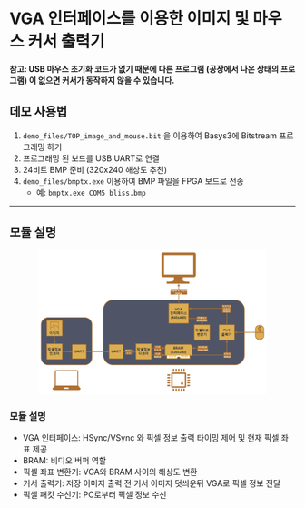 # VGA 인터페이스를 이용한 이미지 및 마우스 커서 출력기
#### 참고: USB 마우스 초기화 코드가 없기 때문에 다른 프로그램 (공장에서 나온 상태의 프로그램) 이 없으면 커서가 동작하지 않을 수 있습니다.

## 데모 사용법
1. `demo_files/TOP_image_and_mouse.bit` 을 이용하여 Basys3에 Bitstream 프로그래밍 하기
2. 프로그래밍 된 보드를 USB UART로 연결
3. 24비트 BMP 준비 (320x240 해상도 추천)
4. `demo_files/bmptx.exe` 이용하여 BMP 파일을 FPGA 보드로 전송
   - 예: `bmptx.exe COM5 bliss.bmp`
------------------
## 모듈 설명
<p align="center">
<img src="image/VGACont_overview.png" width="80%" alt="overview">
</p>

### 모듈 설명
+ VGA 인터페이스: HSync/VSync 와 픽셀 정보 출력 타이밍 제어 및 현재 픽셀 좌표 제공
+ BRAM: 비디오 버퍼 역할
+ 픽셀 좌표 변환기: VGA와 BRAM 사이의 해상도 변환
+ 커서 출력기: 저장 이미지 출력 전 커서 이미지 덧씌운뒤 VGA로 픽셀 정보 전달
+ 픽셀 패킷 수신기: PC로부터 픽셀 정보 수신
